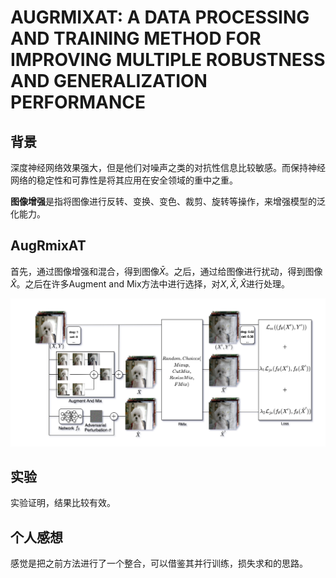 # AUGRMIXAT: A DATA PROCESSING AND TRAINING METHOD FOR IMPROVING MULTIPLE ROBUSTNESS AND GENERALIZATION PERFORMANCE

## 背景

深度神经网络效果强大，但是他们对噪声之类的对抗性信息比较敏感。而保持神经网络的稳定性和可靠性是将其应用在安全领域的重中之重。

**图像增强**是指将图像进行反转、变换、变色、裁剪、旋转等操作，来增强模型的泛化能力。

## AugRmixAT

首先，通过图像增强和混合，得到图像$\bar{X}$。之后，通过给图像进行扰动，得到图像$\hat{X}$。之后在许多Augment and Mix方法中进行选择，对$X, \bar{X}, \hat{X}$进行处理。

![Fig1](./fig/AugRmixAT.png)

## 实验

实验证明，结果比较有效。

## 个人感想

感觉是把之前方法进行了一个整合，可以借鉴其并行训练，损失求和的思路。
